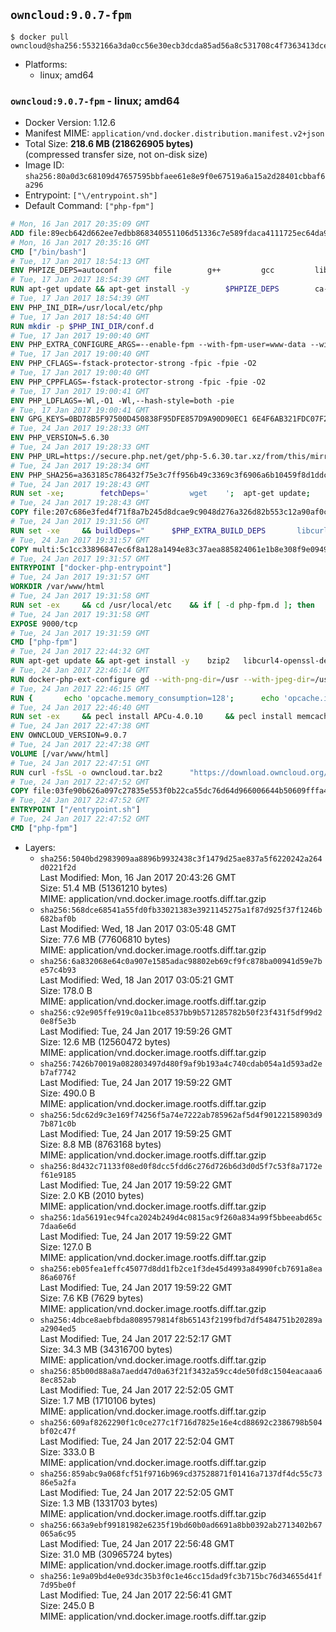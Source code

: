 ## `owncloud:9.0.7-fpm`

```console
$ docker pull owncloud@sha256:5532166a3da0cc56e30ecb3dcda85ad56a8c531708c4f7363413dcec36de0064
```

-	Platforms:
	-	linux; amd64

### `owncloud:9.0.7-fpm` - linux; amd64

-	Docker Version: 1.12.6
-	Manifest MIME: `application/vnd.docker.distribution.manifest.v2+json`
-	Total Size: **218.6 MB (218626905 bytes)**  
	(compressed transfer size, not on-disk size)
-	Image ID: `sha256:80a0d3c68109d47657595bbfaee61e8e9f0e67519a6a15a2d28401cbbaf6a296`
-	Entrypoint: `["\/entrypoint.sh"]`
-	Default Command: `["php-fpm"]`

```dockerfile
# Mon, 16 Jan 2017 20:35:09 GMT
ADD file:89ecb642d662ee7edbb868340551106d51336c7e589fdaca4111725ec64da957 in / 
# Mon, 16 Jan 2017 20:35:16 GMT
CMD ["/bin/bash"]
# Tue, 17 Jan 2017 18:54:13 GMT
ENV PHPIZE_DEPS=autoconf 		file 		g++ 		gcc 		libc-dev 		make 		pkg-config 		re2c
# Tue, 17 Jan 2017 18:54:39 GMT
RUN apt-get update && apt-get install -y 		$PHPIZE_DEPS 		ca-certificates 		curl 		libedit2 		libsqlite3-0 		libxml2 		xz-utils 	--no-install-recommends && rm -r /var/lib/apt/lists/*
# Tue, 17 Jan 2017 18:54:39 GMT
ENV PHP_INI_DIR=/usr/local/etc/php
# Tue, 17 Jan 2017 18:54:40 GMT
RUN mkdir -p $PHP_INI_DIR/conf.d
# Tue, 17 Jan 2017 19:00:40 GMT
ENV PHP_EXTRA_CONFIGURE_ARGS=--enable-fpm --with-fpm-user=www-data --with-fpm-group=www-data
# Tue, 17 Jan 2017 19:00:40 GMT
ENV PHP_CFLAGS=-fstack-protector-strong -fpic -fpie -O2
# Tue, 17 Jan 2017 19:00:40 GMT
ENV PHP_CPPFLAGS=-fstack-protector-strong -fpic -fpie -O2
# Tue, 17 Jan 2017 19:00:41 GMT
ENV PHP_LDFLAGS=-Wl,-O1 -Wl,--hash-style=both -pie
# Tue, 17 Jan 2017 19:00:41 GMT
ENV GPG_KEYS=0BD78B5F97500D450838F95DFE857D9A90D90EC1 6E4F6AB321FDC07F2C332E3AC2BF0BC433CFC8B3
# Tue, 24 Jan 2017 19:28:33 GMT
ENV PHP_VERSION=5.6.30
# Tue, 24 Jan 2017 19:28:33 GMT
ENV PHP_URL=https://secure.php.net/get/php-5.6.30.tar.xz/from/this/mirror PHP_ASC_URL=https://secure.php.net/get/php-5.6.30.tar.xz.asc/from/this/mirror
# Tue, 24 Jan 2017 19:28:34 GMT
ENV PHP_SHA256=a363185c786432f75e3c7ff956b49c3369c3f6906a6b10459f8d1ddc22f70805 PHP_MD5=68753955a8964ae49064c6424f81eb3e
# Tue, 24 Jan 2017 19:28:43 GMT
RUN set -xe; 		fetchDeps=' 		wget 	'; 	apt-get update; 	apt-get install -y --no-install-recommends $fetchDeps; 	rm -rf /var/lib/apt/lists/*; 		mkdir -p /usr/src; 	cd /usr/src; 		wget -O php.tar.xz "$PHP_URL"; 		if [ -n "$PHP_SHA256" ]; then 		echo "$PHP_SHA256 *php.tar.xz" | sha256sum -c -; 	fi; 	if [ -n "$PHP_MD5" ]; then 		echo "$PHP_MD5 *php.tar.xz" | md5sum -c -; 	fi; 		if [ -n "$PHP_ASC_URL" ]; then 		wget -O php.tar.xz.asc "$PHP_ASC_URL"; 		export GNUPGHOME="$(mktemp -d)"; 		for key in $GPG_KEYS; do 			gpg --keyserver ha.pool.sks-keyservers.net --recv-keys "$key"; 		done; 		gpg --batch --verify php.tar.xz.asc php.tar.xz; 		rm -r "$GNUPGHOME"; 	fi; 		apt-get purge -y --auto-remove $fetchDeps
# Tue, 24 Jan 2017 19:28:43 GMT
COPY file:207c686e3fed4f71f8a7b245d8dcae9c9048d276a326d82b553c12a90af0c0ca in /usr/local/bin/ 
# Tue, 24 Jan 2017 19:31:56 GMT
RUN set -xe 	&& buildDeps=" 		$PHP_EXTRA_BUILD_DEPS 		libcurl4-openssl-dev 		libedit-dev 		libsqlite3-dev 		libssl-dev 		libxml2-dev 	" 	&& apt-get update && apt-get install -y $buildDeps --no-install-recommends && rm -rf /var/lib/apt/lists/* 		&& export CFLAGS="$PHP_CFLAGS" 		CPPFLAGS="$PHP_CPPFLAGS" 		LDFLAGS="$PHP_LDFLAGS" 	&& docker-php-source extract 	&& cd /usr/src/php 	&& ./configure 		--with-config-file-path="$PHP_INI_DIR" 		--with-config-file-scan-dir="$PHP_INI_DIR/conf.d" 				--disable-cgi 				--enable-ftp 		--enable-mbstring 		--enable-mysqlnd 				--with-curl 		--with-libedit 		--with-openssl 		--with-zlib 				$PHP_EXTRA_CONFIGURE_ARGS 	&& make -j "$(nproc)" 	&& make install 	&& { find /usr/local/bin /usr/local/sbin -type f -executable -exec strip --strip-all '{}' + || true; } 	&& make clean 	&& docker-php-source delete 		&& apt-get purge -y --auto-remove -o APT::AutoRemove::RecommendsImportant=false $buildDeps
# Tue, 24 Jan 2017 19:31:57 GMT
COPY multi:5c1cc33896847ec6f8a128a1494e83c37aea885824061e1b8e308f9e09499956 in /usr/local/bin/ 
# Tue, 24 Jan 2017 19:31:57 GMT
ENTRYPOINT ["docker-php-entrypoint"]
# Tue, 24 Jan 2017 19:31:57 GMT
WORKDIR /var/www/html
# Tue, 24 Jan 2017 19:31:58 GMT
RUN set -ex 	&& cd /usr/local/etc 	&& if [ -d php-fpm.d ]; then 		sed 's!=NONE/!=!g' php-fpm.conf.default | tee php-fpm.conf > /dev/null; 		cp php-fpm.d/www.conf.default php-fpm.d/www.conf; 	else 		mkdir php-fpm.d; 		cp php-fpm.conf.default php-fpm.d/www.conf; 		{ 			echo '[global]'; 			echo 'include=etc/php-fpm.d/*.conf'; 		} | tee php-fpm.conf; 	fi 	&& { 		echo '[global]'; 		echo 'error_log = /proc/self/fd/2'; 		echo; 		echo '[www]'; 		echo '; if we send this to /proc/self/fd/1, it never appears'; 		echo 'access.log = /proc/self/fd/2'; 		echo; 		echo 'clear_env = no'; 		echo; 		echo '; Ensure worker stdout and stderr are sent to the main error log.'; 		echo 'catch_workers_output = yes'; 	} | tee php-fpm.d/docker.conf 	&& { 		echo '[global]'; 		echo 'daemonize = no'; 		echo; 		echo '[www]'; 		echo 'listen = [::]:9000'; 	} | tee php-fpm.d/zz-docker.conf
# Tue, 24 Jan 2017 19:31:58 GMT
EXPOSE 9000/tcp
# Tue, 24 Jan 2017 19:31:59 GMT
CMD ["php-fpm"]
# Tue, 24 Jan 2017 22:44:32 GMT
RUN apt-get update && apt-get install -y 	bzip2 	libcurl4-openssl-dev 	libfreetype6-dev 	libicu-dev 	libjpeg-dev 	libldap2-dev 	libmcrypt-dev 	libmemcached-dev 	libpng12-dev 	libpq-dev 	libxml2-dev 	&& rm -rf /var/lib/apt/lists/*
# Tue, 24 Jan 2017 22:46:14 GMT
RUN docker-php-ext-configure gd --with-png-dir=/usr --with-jpeg-dir=/usr 	&& docker-php-ext-configure ldap --with-libdir=lib/x86_64-linux-gnu/ 	&& docker-php-ext-install exif gd intl ldap mbstring mcrypt mysql opcache pdo_mysql pdo_pgsql pgsql zip
# Tue, 24 Jan 2017 22:46:15 GMT
RUN { 		echo 'opcache.memory_consumption=128'; 		echo 'opcache.interned_strings_buffer=8'; 		echo 'opcache.max_accelerated_files=4000'; 		echo 'opcache.revalidate_freq=60'; 		echo 'opcache.fast_shutdown=1'; 		echo 'opcache.enable_cli=1'; 	} > /usr/local/etc/php/conf.d/opcache-recommended.ini
# Tue, 24 Jan 2017 22:46:40 GMT
RUN set -ex 	&& pecl install APCu-4.0.10 	&& pecl install memcached-2.2.0 	&& pecl install redis-2.2.8 	&& docker-php-ext-enable apcu memcached redis
# Tue, 24 Jan 2017 22:47:38 GMT
ENV OWNCLOUD_VERSION=9.0.7
# Tue, 24 Jan 2017 22:47:38 GMT
VOLUME [/var/www/html]
# Tue, 24 Jan 2017 22:47:51 GMT
RUN curl -fsSL -o owncloud.tar.bz2 		"https://download.owncloud.org/community/owncloud-${OWNCLOUD_VERSION}.tar.bz2" 	&& curl -fsSL -o owncloud.tar.bz2.asc 		"https://download.owncloud.org/community/owncloud-${OWNCLOUD_VERSION}.tar.bz2.asc" 	&& export GNUPGHOME="$(mktemp -d)" 	&& gpg --keyserver ha.pool.sks-keyservers.net --recv-keys E3036906AD9F30807351FAC32D5D5E97F6978A26 	&& gpg --batch --verify owncloud.tar.bz2.asc owncloud.tar.bz2 	&& rm -r "$GNUPGHOME" owncloud.tar.bz2.asc 	&& tar -xjf owncloud.tar.bz2 -C /usr/src/ 	&& rm owncloud.tar.bz2
# Tue, 24 Jan 2017 22:47:52 GMT
COPY file:03fe90b626a097c27835e553f0b22ca55dc76d64d966006644b50609fffa4161 in /entrypoint.sh 
# Tue, 24 Jan 2017 22:47:52 GMT
ENTRYPOINT ["/entrypoint.sh"]
# Tue, 24 Jan 2017 22:47:52 GMT
CMD ["php-fpm"]
```

-	Layers:
	-	`sha256:5040bd2983909aa8896b9932438c3f1479d25ae837a5f6220242a264d0221f2d`  
		Last Modified: Mon, 16 Jan 2017 20:43:26 GMT  
		Size: 51.4 MB (51361210 bytes)  
		MIME: application/vnd.docker.image.rootfs.diff.tar.gzip
	-	`sha256:568dce68541a55fd0fb33021383e3921145275a1f87d925f37f1246b682baf0b`  
		Last Modified: Wed, 18 Jan 2017 03:05:48 GMT  
		Size: 77.6 MB (77606810 bytes)  
		MIME: application/vnd.docker.image.rootfs.diff.tar.gzip
	-	`sha256:6a832068e64c0a907e1585adac98802eb69cf9fc878ba00941d59e7be57c4b93`  
		Last Modified: Wed, 18 Jan 2017 03:05:21 GMT  
		Size: 178.0 B  
		MIME: application/vnd.docker.image.rootfs.diff.tar.gzip
	-	`sha256:c92e905ffe919c0a11bce8537bb9b571285782b50f23f431f5df99d20e8f5e3b`  
		Last Modified: Tue, 24 Jan 2017 19:59:26 GMT  
		Size: 12.6 MB (12560472 bytes)  
		MIME: application/vnd.docker.image.rootfs.diff.tar.gzip
	-	`sha256:7426b70019a082803497d480f9af9b193a4c740cdab054a1d593ad2eb7af7742`  
		Last Modified: Tue, 24 Jan 2017 19:59:22 GMT  
		Size: 490.0 B  
		MIME: application/vnd.docker.image.rootfs.diff.tar.gzip
	-	`sha256:5dc62d9c3e169f74256f5a74e7222ab785962af5d4f90122158903d97b871c0b`  
		Last Modified: Tue, 24 Jan 2017 19:59:25 GMT  
		Size: 8.8 MB (8763168 bytes)  
		MIME: application/vnd.docker.image.rootfs.diff.tar.gzip
	-	`sha256:8d432c71133f08ed0f8dcc5fdd6c276d726b6d3d0d5f7c53f8a7172ef61e9185`  
		Last Modified: Tue, 24 Jan 2017 19:59:22 GMT  
		Size: 2.0 KB (2010 bytes)  
		MIME: application/vnd.docker.image.rootfs.diff.tar.gzip
	-	`sha256:1da56191ec94fca2024b249d4c0815ac9f260a834a99f5bbeeabd65c7daa6e6d`  
		Last Modified: Tue, 24 Jan 2017 19:59:22 GMT  
		Size: 127.0 B  
		MIME: application/vnd.docker.image.rootfs.diff.tar.gzip
	-	`sha256:eb05fea1effc45077d8dd1fb2ce1f3de45d4993a84990fcb7691a8ea86a6076f`  
		Last Modified: Tue, 24 Jan 2017 19:59:22 GMT  
		Size: 7.6 KB (7629 bytes)  
		MIME: application/vnd.docker.image.rootfs.diff.tar.gzip
	-	`sha256:4dbce8aebfbda8089579814f8b65143f2199fbd7df5484751b20289aa2904ed5`  
		Last Modified: Tue, 24 Jan 2017 22:52:17 GMT  
		Size: 34.3 MB (34316700 bytes)  
		MIME: application/vnd.docker.image.rootfs.diff.tar.gzip
	-	`sha256:85b00d88a8a7aedd47d0a63f21f3432a59cc4de50fd8c1504eacaaa68ec852ab`  
		Last Modified: Tue, 24 Jan 2017 22:52:05 GMT  
		Size: 1.7 MB (1710106 bytes)  
		MIME: application/vnd.docker.image.rootfs.diff.tar.gzip
	-	`sha256:609af8262290f1c0ce277c1f716d7825e16e4cd88692c2386798b504bf02c47f`  
		Last Modified: Tue, 24 Jan 2017 22:52:04 GMT  
		Size: 333.0 B  
		MIME: application/vnd.docker.image.rootfs.diff.tar.gzip
	-	`sha256:859abc9a068fcf51f9716b969cd37528871f01416a7137df4dc55c7386e5a2fa`  
		Last Modified: Tue, 24 Jan 2017 22:52:05 GMT  
		Size: 1.3 MB (1331703 bytes)  
		MIME: application/vnd.docker.image.rootfs.diff.tar.gzip
	-	`sha256:663a9ebf99181982e6235f19bd60b0ad6691a8bb0392ab2713402b67065a6c95`  
		Last Modified: Tue, 24 Jan 2017 22:56:48 GMT  
		Size: 31.0 MB (30965724 bytes)  
		MIME: application/vnd.docker.image.rootfs.diff.tar.gzip
	-	`sha256:1e9a09bd4e0e93dc35b3f0c1e46cc15dad9fc3b715bc76d34655d41f7d95be0f`  
		Last Modified: Tue, 24 Jan 2017 22:56:41 GMT  
		Size: 245.0 B  
		MIME: application/vnd.docker.image.rootfs.diff.tar.gzip
